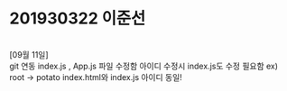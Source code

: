 # 201930322 이준선

<br>[09월 11일]</br>
git 연동
index.js , App.js 파일 수정함
아이디 수정시 index.js도 수정 필요함
ex) root -> potato index.html와 index.js 아이디 동일!
